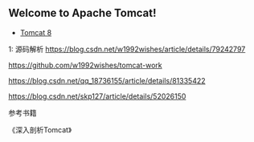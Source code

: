 ## Welcome to Apache Tomcat!

- [Tomcat 8](https://tomcat.apache.org/tomcat-8.5-doc/)


1: 源码解析
https://blog.csdn.net/w1992wishes/article/details/79242797

https://github.com/w1992wishes/tomcat-work

https://blog.csdn.net/qq_18736155/article/details/81335422


https://blog.csdn.net/skp127/article/details/52026150


参考书籍

《深入剖析Tomcat》

